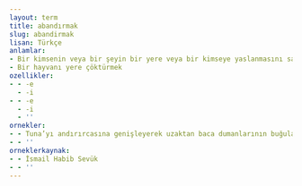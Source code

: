 ```yaml
---
layout: term
title: abandırmak
slug: abandirmak
lisan: Türkçe
anlamlar:
- Bir kimsenin veya bir şeyin bir yere veya bir kimseye yaslanmasını sağlamak
- Bir hayvanı yere çöktürmek
ozellikler:
- - -e
  - -i
- - -e
  - -i
  - ''
ornekler:
- - Tuna’yı andırırcasına genişleyerek uzaktan baca dumanlarının buğuları altında hülyalı bir tablo gibi görünen büyükçe bir şehri kıyısına abandırmış güzelim Ren.
- - ''
orneklerkaynak:
- - İsmail Habib Sevük
- - ''
---
```

